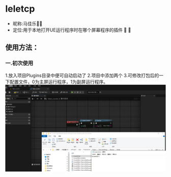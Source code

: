 # leletcp

* 昵称:马佳乐:wave::wave:
* 定位:用于本地打开UE运行程序时在哪个屏幕程序的插件 :round_pushpin: :round_pushpin:
## 使用方法：
### 一.初次使用
1.放入项目Plugins目录中便可自动启动了
    2.项目中添加两个
    3.可修改打包后的一下配置文件，0为主屏运行程序，1为副屏运行程序。
    ![](https://github.com/konboy520/UE5_ScreenPlane/blob/main/Images/ab0810a890c2b9068248060ac503704.png)
